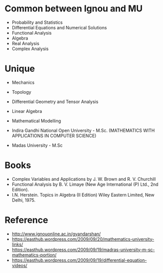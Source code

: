 # Common between Ignou and MU
* Probability and Statistics 
* Differential Equations and Numerical Solutions
* Functional Analysis
* Algebra
* Real Analysis 
* Complex Analysis 

# Unique
* Mechanics
* Topology 
* Differential Geometry and Tensor Analysis
* Linear Algebra
* Mathematical Modelling

* Indira Gandhi National Open University - M.Sc. (MATHEMATICS WITH APPLICATIONS IN COMPUTER SCIENCE)
* Madas University - M.Sc

# Books
* Complex Variables and Applications by J. W. Brown and R. V. Churchill
* Functional Analysis by B. V. Limaye (New Age International (P) Ltd., 2nd Edition).
* I.N. Herstein. Topics in Algebra (II Edition) Wiley Eastern Limited, New Delhi, 1975.

# Reference
* http://www.ignouonline.ac.in/gyandarshan/
* https://easthub.wordpress.com/2009/09/20/mathematics-university-links/
* https://easthub.wordpress.com/2009/09/19/madras-university-m-sc-mathematics-portion/
* https://easthub.wordpress.com/2009/09/19/differential-equation-videos/
